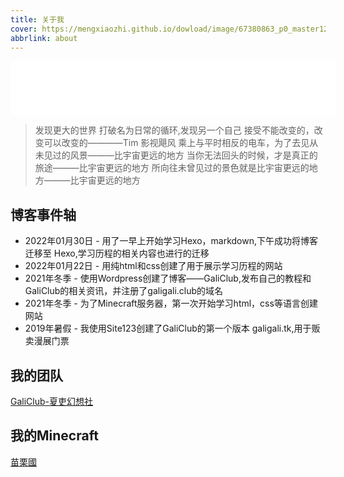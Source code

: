 ```yaml
---
title: 关于我
cover: https://mengxiaozhi.github.io/dowload/image/67380863_p0_master1200.jpg
abbrlink: about
---
```


<iframe frameborder="no" border="0" marginwidth="0" marginheight="0" width=520 height=86 src="//music.163.com/outchain/player?type=2&id=536570516&auto=0&height=66"></iframe>

>发现更大的世界
>打破名为日常的循环,发现另一个自己
>接受不能改变的，改变可以改变的————Tim 影视飓风
>乘上与平时相反的电车，为了去见从未见过的风景———比宇宙更远的地方
>当你无法回头的时候，才是真正的旅途———比宇宙更远的地方
>所向往未曾见过的景色就是比宇宙更远的地方———比宇宙更远的地方

## 博客事件轴
- 2022年01月30日 - 用了一早上开始学习Hexo，markdown,下午成功将博客迁移至 Hexo,学习历程的相关内容也进行的迁移
- 2022年01月22日 - 用纯html和css创建了用于展示学习历程的网站
- 2021年冬季 - 使用Wordpress创建了博客——GaliClub,发布自己的教程和GaliClub的相关资讯，并注册了galigali.club的域名
- 2021年冬季 - 为了Minecraft服务器，第一次开始学习html，css等语言创建网站
- 2019年暑假 - 我使用Site123创建了GaliClub的第一个版本 galigali.tk,用于贩卖漫展门票

## 我的团队
[GaliClub-夏吏幻想社](https://galigali.club)

## 我的Minecraft
[苗栗國](https://miaoli.galigali.club)
